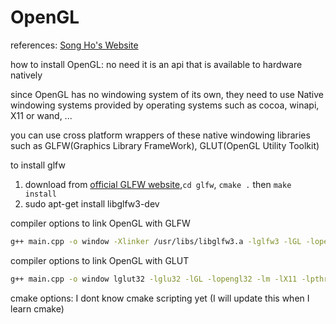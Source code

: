 # OpenGL

references:
[Song Ho's Website](http://www.songho.ca/opengl/)


how to install OpenGL: no need it is an api that is available to hardware natively

since OpenGL has no windowing system of its own, they need to use Native windowing systems provided by operating systems such as cocoa, winapi, X11 or wand, ...

you can use cross platform wrappers of these native windowing libraries such as GLFW(Graphics Library FrameWork), GLUT(OpenGL Utility Toolkit)

to install glfw
  1. download from [official GLFW website](https://www.glfw.org/download.html),```cd glfw```, ```cmake .``` then ```make install```
  2. sudo apt-get install libglfw3-dev
  
compiler options to link OpenGL with GLFW
```bash
g++ main.cpp -o window -Xlinker /usr/libs/libglfw3.a -lglfw3 -lGL -lopengl32 -lm -lX11 -lpthread -lXi -lXrandr 
```

compiler options to link OpenGL with GLUT
```bash
g++ main.cpp -o window lglut32 -lglu32 -lGL -lopengl32 -lm -lX11 -lpthread -lXi -lXrandr 
```

cmake options:
  I dont know cmake scripting yet (I will update this when I learn cmake)


